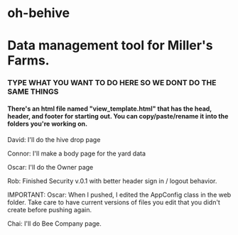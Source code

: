 # oh-behive

<h1>Data management tool for Miller's Farms.</h1>
<h3>TYPE WHAT YOU WANT TO DO HERE SO WE DONT DO THE SAME THINGS</h3>
<h4>There's an html file named "view_template.html" that has the head, header, and footer for starting out.
You can copy/paste/rename it into the folders you're working on.</h4>

David: I'll do the hive drop page

Connor: I'll make a body page for the yard data

Oscar: I'll do the Owner page

Rob: Finished Security v.0.1 with better header sign in / logout behavior.

IMPORTANT: Oscar: When I pushed, I edited the AppConfig class in the web folder. Take care to have current
versions of files you edit that you didn't create before pushing again.

Chai: I'll do Bee Company page.
